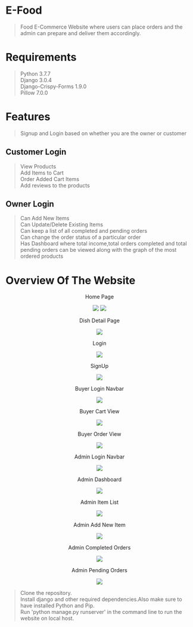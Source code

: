 # E-Food

> Food E-Commerce Website where users can place orders and the admin can prepare and deliver them accordingly.<br />

# Requirements

> Python 3.7.7<br />
> Django 3.0.4<br />
> Django-Crispy-Forms 1.9.0<br />
> Pillow 7.0.0<br />

# Features

> Signup and Login based on whether you are the owner or customer

## Customer Login
> View Products<br />
> Add Items to Cart<br />
> Order Added Cart Items<br />
> Add reviews to the products

## Owner Login
> Can Add New Items<br />
> Can Update/Delete Existing Items<br />
> Can keep a list of all completed and pending orders<br />
> Can change the order status of a particular order<br />
> Has Dashboard where total income,total orders completed and total pending orders can be viewed along with the graph of the most ordered products

# Overview Of The Website

<p align="center">Home Page</p>
<p align="center">
 <img src="./media/1.png">
 <img src="./media/4.png">
</p>

<p align="center">Dish Detail Page</p>
<p align="center">
 <img src="./media/reviews.png">
</p>

<p align="center">Login</p>
<p align="center">
 <img src="./media/6.png">
</p>

<p align="center">SignUp</p>
<p align="center">
 <img src="./media/7.png">
</p>

<p align="center">Buyer Login Navbar</p>
<p align="center">
 <img src="./media/3.png">
</p>

<p align="center">Buyer Cart View</p>
<p align="center">
 <img src="./media/8.png">
</p>

<p align="center">Buyer Order View</p>
<p align="center">
 <img src="./media/9.png">
</p>

<p align="center">Admin Login Navbar</p>
<p align="center">
 <img src="./media/2.png">
</p>

<p align="center">Admin Dashboard</p>
<p align="center">
 <img src="./media/dashboard.png">
</p>

<p align="center">Admin Item List</p>
<p align="center">
 <img src="./media/all_items.png">
</p>

<p align="center">Admin Add New Item</p>
<p align="center">
 <img src="./media/add_item.png">
</p>

<p align="center">Admin Completed Orders</p>
<p align="center">
 <img src="./media/completed.png">
</p>

<p align="center">Admin Pending Orders</p>
<p align="center">
 <img src="./media/pending.png">
</p>

> Clone the repository.<br>
> Install django and other required dependencies.Also make sure to have installed Python and Pip.<br>
> Run 'python manage.py runserver' in the command line to run the website on local host.


